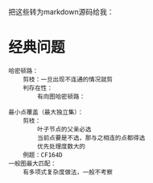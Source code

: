 把这些转为markdown源码给我：
# 经典问题
```
哈密顿路：
	剪枝：一旦出现不连通的情况就剪
	判存在性：
		有向图哈密顿路：
			
最小点覆盖（最大独立集）：
	剪枝：
		叶子节点的父亲必选
		当前点要是不选，那与之相连的点都得选
		优先处理度数大的
	例题：CF164D
一般图最大匹配：
	有多项式复杂度做法，一般不考察


```